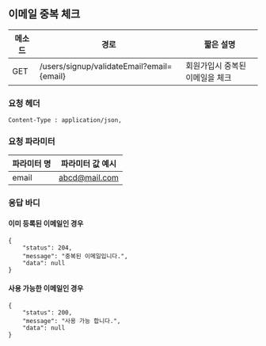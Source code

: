 ## 이메일 중복 체크

| 메소드 | 경로                                      | 짧은 설명                       |
| ------ | ----------------------------------------- | ------------------------------- |
| GET    | /users/signup/validateEmail?email={email} | 회원가입시 중복된 이메일을 체크 |

### 요청 헤더

```
Content-Type : application/json,
```

### 요청 파라미터

| 파라미터 명 | 파라미터 값 예시 |
| ----------- | ---------------- |
| email       | abcd@mail.com    |

### 응답 바디

#### 이미 등록된 이메일인 경우

```
{
    "status": 204,
    "message": "중복된 이메일입니다.",
    "data": null
}
```

#### 사용 가능한 이메일인 경우

```
{
    "status": 200,
    "message": "사용 가능 합니다.",
    "data": null
}
```